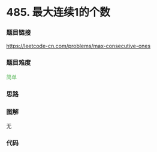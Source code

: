 # 485. 最大连续1的个数

### 题目链接

https://leetcode-cn.com/problems/max-consecutive-ones

### 题目难度

<font color=#5CB85C>简单</font>

### 思路



### 图解

无

### 代码

```python
```